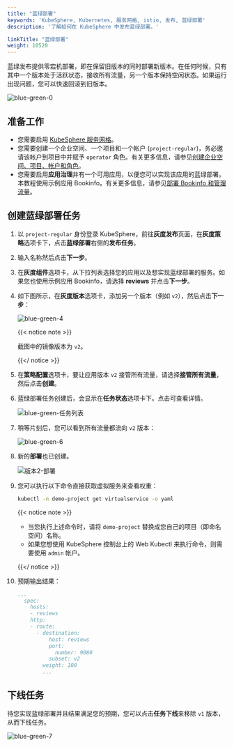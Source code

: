 ```yaml
---
title: "蓝绿部署"
keywords: 'KubeSphere, Kubernetes, 服务网格, istio, 发布, 蓝绿部署'
description: '了解如何在 KubeSphere 中发布蓝绿部署。'

linkTitle: "蓝绿部署"
weight: 10520
---
```



蓝绿发布提供零宕机部署，即在保留旧版本的同时部署新版本。在任何时候，只有其中一个版本处于活跃状态，接收所有流量，另一个版本保持空闲状态。如果运行出现问题，您可以快速回滚到旧版本。

![blue-green-0](/images/docs/zh-cn/project-user-guide/grayscale-release/blue-green-deployment/blue-green-0.PNG)


## 准备工作

- 您需要启用 [KubeSphere 服务网格](../../../pluggable-components/service-mesh/)。
- 您需要创建一个企业空间、一个项目和一个帐户 (`project-regular`)，务必邀请该帐户到项目中并赋予 `operator` 角色。有关更多信息，请参见[创建企业空间、项目、帐户和角色](../../../quick-start/create-workspace-and-project/)。
- 您需要启用**应用治理**并有一个可用应用，以便您可以实现该应用的蓝绿部署。本教程使用示例应用 Bookinfo。有关更多信息，请参见[部署 Bookinfo 和管理流量](../../../quick-start/deploy-bookinfo-to-k8s/)。

## 创建蓝绿部署任务

1. 以 `project-regular` 身份登录 KubeSphere，前往**灰度发布**页面，在**灰度策略**选项卡下，点击**蓝绿部署**右侧的**发布任务**。

2. 输入名称然后点击**下一步**。

3. 在**灰度组件**选项卡，从下拉列表选择您的应用以及想实现蓝绿部署的服务。如果您也使用示例应用 Bookinfo，请选择 **reviews** 并点击**下一步**。

4. 如下图所示，在**灰度版本**选项卡，添加另一个版本（例如 `v2`），然后点击**下一步**：

   ![blue-green-4](/images/docs/zh-cn/project-user-guide/grayscale-release/blue-green-deployment/blue-green-4.PNG)

   {{< notice note >}}

   截图中的镜像版本为 `v2`。

   {{</ notice >}} 

5. 在**策略配置**选项卡，要让应用版本 `v2` 接管所有流量，请选择**接管所有流量**，然后点击**创建**。

6. 蓝绿部署任务创建后，会显示在**任务状态**选项卡下。点击可查看详情。

   ![blue-green-任务列表](/images/docs/zh-cn/project-user-guide/grayscale-release/blue-green-deployment/blue-green-job-list.PNG)

7. 稍等片刻后，您可以看到所有流量都流向 `v2` 版本：

   ![blue-green-6](/images/docs/zh-cn/project-user-guide/grayscale-release/blue-green-deployment/blue-green-6.PNG)

8. 新的**部署**也已创建。

   ![版本2-部署](/images/docs/zh-cn/project-user-guide/grayscale-release/blue-green-deployment/version2-deployment.PNG)

9. 您可以执行以下命令直接获取虚拟服务来查看权重：

   ```bash
   kubectl -n demo-project get virtualservice -o yaml
   ```

   {{< notice note >}} 

   - 当您执行上述命令时，请将 `demo-project` 替换成您自己的项目（即命名空间）名称。
   - 如果您想使用 KubeSphere 控制台上的 Web Kubectl 来执行命令，则需要使用 `admin` 帐户。

   {{</ notice >}}

10. 预期输出结果：

    ```yaml
    ...
      spec:
        hosts:
        - reviews
        http:
        - route:
          - destination:
              host: reviews
              port:
                number: 9080
              subset: v2
            weight: 100
            ...
    ```

## 下线任务

待您实现蓝绿部署并且结果满足您的预期，您可以点击**任务下线**来移除 `v1` 版本，从而下线任务。

![blue-green-7](/images/docs/zh-cn/project-user-guide/grayscale-release/blue-green-deployment/blue-green-7.PNG)

